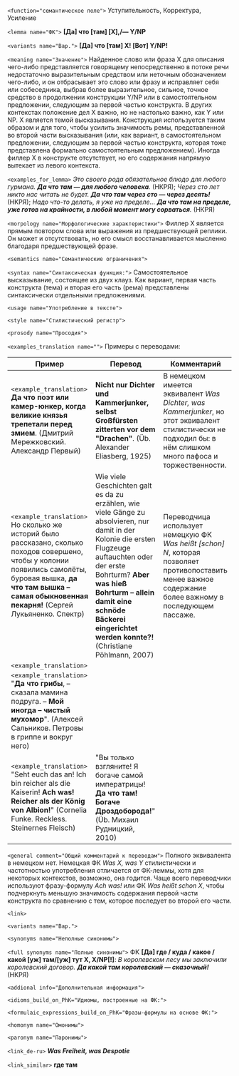 `<function="семантическое поле">` Уступительность, Корректура, Усиление

`<lemma name="ФК">` **[Да] что [там] [X],/&mdash; Y/NP**

`<variants name="Вар.">`  **[Да] что [там] X! [Вот] Y/NP!**

`<meaning name="Значение">` Найденное слово или фраза X для описания чего-либо представляется говорящему непосредственно в потоке речи недостаточно выразительным средством или неточным обозначением чего-либо, и он отбрасывает это слово или фразу и исправляет себя или собеседника, выбрав более выразительное, сильное, точное средство в продолжении конструкции Y/NP или в самостоятельном предложении, следующим за первой частью конструкта. В других контекстах положение дел X важно, но не настолько важно, как Y или NP. X является темой высказывания. Конструкция используется таким образом и для того, чтобы усилить значимость ремы, представленной во второй части высказывания (или, как вариант, в самостоятельном предложении, следующим за первой частью конструкта, которая тоже представлена формально самостоятельным предложением). Иногда филлер X в конструкте отсутствует, но его содержания напрямую вытекает из левого контекста.

`<examples_for_lemma>` _Это своего рода обязательное блюдо для любого гурмана. **Да что там — для любого человека**._ (НКРЯ); _Через сто лет никто нас читать не будет. **Да что там через сто ― через десять!**_ (НКРЯ); _Надо что-то делать, я уже на пределе… **Да что там на пределе, уже готов на крайности, в любой момент могу сорваться**._ (НКРЯ)

`<morpology name="Морфологические характеристики">` Филлер X является прямым повтором слова или выражения из предшествующей реплики. Он может и отсутствовать, но его смысл восстанавливается мысленно благодаря предшествующей фразе.

`<semantics name="Семантические ограничения">` 

`<syntax name="Синтаксическая функция:">` Самостоятельное высказывание, состоящее из двух клауз. Как вариант, первая часть конструкта (тема) и вторая его часть (рема) представлены синтаксически отдельными предложениями.
  
`<usage name="Употребление в тексте">`  

`<style name="Стилистический регистр">` 

`<prosody name="Просодия">`  

`<examples_translation name="">` Примеры с переводами: 

 Пример | Перевод | Комментарий
--- | --- | ---
`<example_translation>`  **Да что поэт или камер-юнкер, когда великие князья трепетали перед змием**. (Дмитрий Мережковский. Александр Первый) | **Nicht nur Dichter und Kammerjunker, selbst Großfürsten zitterten vor dem "Drachen"**. (Üb. Alexander Eliasberg, 1925)  | В немецком имеется эквивалент _Was Dichter, was Kammerjunker_, но этот эквивалент стилистически не подходил бы: в нём слишком много пафоса и торжественности. 
`<example_translation>` Но сколько же историй было рассказано, сколько походов совершено, чтобы у колонии появились самолёты, буровая вышка, **да что там вышка – самая обыкновенная пекарня!** (Сергей Лукьяненко. Спектр)  | Wie viele Geschichten galt es da zu erzählen, wie viele Gänge zu absolvieren, nur damit in der Kolonie die ersten Flugzeuge auftauchten oder der erste Bohrturm? **Aber was hieß Bohrturm – allein damit eine schnöde Bäckerei eingerichtet werden konnte?!** (Christiane Pöhlmann, 2007)  | Переводчица использует немецкую ФК _Was heißt [schon] N_, которая позволяет противопоставить менее важное содержание более важному в последующем пассаже.
`<example_translation>`  |  |
`<example_translation>`  "**Да что грибы**, – сказала мамина подруга. – **Мой иногда – чистый мухомор**". (Алексей Сальников. Петровы в гриппе и вокруг него) |  |  
`<example_translation>`  "Seht euch das an! Ich bin reicher als die Kaiserin! **Ach was! Reicher als der König von Albion!**" (Cornelia Funke. Reckless. Steinernes Fleisch)   | "Вы только взгляните! Я богаче самой императрицы! **Да что там! Богаче Дроздоборода!**" (Üb. Михаил Рудницкий, 2010) | 

`<general comment="Общий комментарий к переводам">` Полного эквивалента в немецком нет. Немецкая ФК _Was X, was Y_ стилистически и частотностью употребления отличается от ФК-леммы, хотя для некоторых контекстов, возможно, она годится. Чаще всего переводчики используют фразу-формулу _Ach was!_ или ФК _Was heißt schon X_, чтобы подчеркнуть меньшую значимость содержания первой части конструкта по сравнению с тем, которое последует во второй его части.

`<link>` 

`<variants name="Вар.">` 

`<synonyms name="Неполные синонимы">` 

`<full synonyms name="Полные синонимы">` ФК **[Да] где / куда / какое / какой [уж] там/[уж] тут X, X/NP[!]**: _В королевском лесу мы заключили королевский договор. **Да какой там королевский ― сказочный!**_ (НКРЯ)

`<addional info="Дополнительная информация">`

`<idioms_build_on_PhK="Идиомы, построенные на ФК:">`

`<formulaic_expressions_build_on_PhK="Фразы-формулы на основе ФК:">`
 
`<homonym name="Омонимы">` 

`<paronym name="Паронимы">` 

`<link_de-ru>` _**Was Freiheit, was Despotie**_

`<link_similar>` **где там**